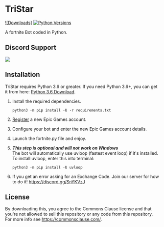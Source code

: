 # TriStar

[![Downloads]](https://pepy.tech/project/benbotasync)
[![Python Versions](https://img.shields.io/badge/python-3.6%20%7C%203.7%20%7C%203.8-blue)](https://www.python.org/downloads/release/python-360/) 

A fortnite Bot coded in Python.

## Discord Support
<a href="https://discord.gg/SnYKVzJ"><img src="https://discordapp.com/api/guilds/696496147803668540/widget.png?style=banner2"></a>

## Installation
TriStar requires Python 3.6 or greater. If you need Python 3.6+, you can get it from here: [Python 3.6 Download](https://www.python.org/downloads/release/python-360/ "Python 3.6 Download").


1. Install the required dependencies.

    ```
    python3 -m pip install -U -r requirements.txt
    ```

2. [Register](https://epicgames.com/id/register) a new Epic Games account.

3. Configure your bot and enter the new Epic Games account details.

3. Launch the fortnite.py file and enjoy.

4. ***This step is optional and will not work on Windows*** <br>The bot will automatically use uvloop (fastest event loop) if it's installed. To install uvloop, enter this into terminal:

    ```
    python3 -m pip install -U uvloop
    ```

5. If you get an error asking for an Exchange Code. Join our server for how to do it! https://discord.gg/SnYKVzJ

## License
By downloading this, you agree to the Commons Clause license and that you're not allowed to sell this repository or any code from this repository. For more info see https://commonsclause.com/.
